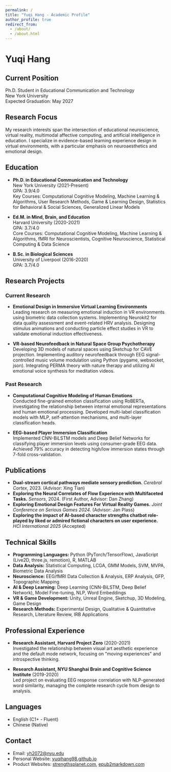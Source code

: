 ```yaml
---
permalink: /
title: "Yuqi Hang - Academic Profile"
author_profile: true
redirect_from: 
  - /about/
  - /about.html
---
```


# Yuqi Hang

## Current Position
Ph.D. Student in Educational Communication and Technology  
New York University  
Expected Graduation: May 2027

## Research Focus
My research interests span the intersection of educational neuroscience, virtual reality, multimodal affective computing, and artificial intelligence in education. I specialize in evidence-based learning experience design in virtual environments, with a particular emphasis on neuroaesthetics and emotional design.

## Education
- **Ph.D. in Educational Communication and Technology**  
  New York University (2021-Present)  
  GPA: 3.9/4.0  
  Key Courses: Computational Cognitive Modeling, Machine Learning & Algorithms, User Research Methods, Game & Learning Design, Statistics for Behavioral & Social Sciences, Generalized Linear Models

- **Ed.M. in Mind, Brain, and Education**  
  Harvard University (2020-2021)  
  GPA: 3.7/4.0  
  Core Courses: Computational Cognitive Modeling, Machine Learning & Algorithms, fMRI for Neuroscientists, Cognitive Neuroscience, Statistical Computing & Data Science

- **B.Sc. in Biological Sciences**  
  University of Liverpool (2016-2020)  
  GPA: 3.7/4.0

## Research Projects

### Current Research
- **Emotional Design in Immersive Virtual Learning Environments**  
  Leading research on measuring emotional induction in VR environments using biometric data collection systems. Implementing Neurokit2 for data quality assessment and event-related HRV analysis. Designing stimulus animations and conducting particle effect studies in VR to validate emotional induction effectiveness.

- **VR-based Neurofeedback in Natural Space Group Psychotherapy**  
  Developing 3D models of natural spaces using Sketchup for CAVE projection. Implementing auditory neurofeedback through EEG signal-controlled music volume modulation using Python (pygame, websocket, json). Integrating PERMA theory with nature therapy and utilizing AI emotional voice synthesis for meditation videos.

### Past Research
- **Computational Cognitive Modeling of Human Emotions**  
  Conducted fine-grained emotion classification using RoBERTa, investigating the relationship between internal emotional representations and human emotional processing. Developed multi-label classification models with MLP, self-attention mechanisms, and multi-layer classification heads.

- **EEG-based Player Immersion Classification**  
  Implemented CNN-BiLSTM models and Deep Belief Networks for classifying player immersion levels using consumer-grade EEG data. Achieved 79% accuracy in detecting high/low immersion states through 7-fold cross-validation.

## Publications
- **Dual-stream cortical pathways mediate sensory prediction.** *Cerebral Cortex*, 2023. (Advisor: Xing Tian)
- **Exploring the Neural Correlates of Flow Experience with Multifaceted Tasks.** *Sensors*, 2024. (First Author, Advisor: Dan Zhang)
- **Exploring Emotional Design Features For Virtual Reality Games.** *Joint Conference on Serious Games 2024*. (Advisor: Jan Plass)
- **Exploring the impact of AI-based character strengths chatbot role-played by liked or admired fictional characters on user experience.** *HCI International 2025* (Accepted)

## Technical Skills
- **Programming Languages:** Python (PyTorch/TensorFlow), JavaScript (Live2D, three.js, remotion), R, MATLAB
- **Data Analysis:** Statistical Computing, LCGA, GMM Models, SVM, MVPA, Biometric Data Analysis
- **Neuroscience:** EEG/fMRI Data Collection & Analysis, ERP Analysis, GFP, Topographic Mapping
- **AI & Deep Learning:** Deep Learning (CNN-BiLSTM, Deep Belief Network), Model Fine-tuning, NLP, Word Embeddings
- **VR & Game Development:** Unity, Unreal Engine, Sketchup, 3D Modeling, Game Design
- **Research Methods:** Experimental Design, Qualitative & Quantitative Research, Literature Review, IRB Applications

## Professional Experience
- **Research Assistant, Harvard Project Zero** (2020-2021)  
  Investigated the relationship between visual art aesthetic experience and the default mode network, focusing on "moving experiences" and introspective thinking.

- **Research Assistant, NYU Shanghai Brain and Cognitive Science Institute** (2019-2020)  
  Led project on evaluating EEG response correlation with NLP-generated word similarity, managing the complete research cycle from design to analysis.

## Languages
- English (C1+ - Fluent)
- Chinese (Native)

## Contact
- Email: yh2072@nyu.edu
- Personal Website: [yuqihang98.github.io](https://yuqihang98.github.io)
- Product Websites: [strengthsplanet.com](https://strengthsplanet.com), [epub2markdown.com](https://epub2markdown.com)
